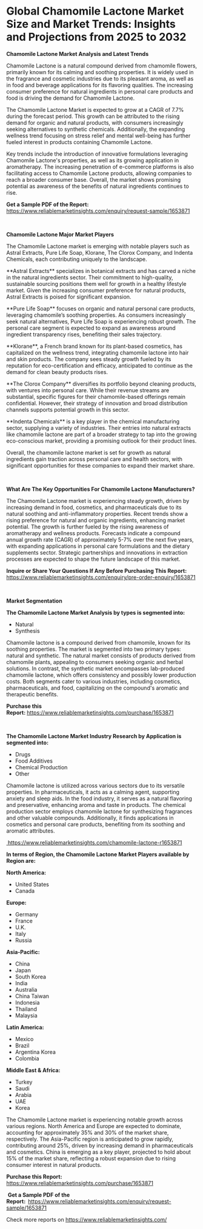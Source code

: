 <p><h1>Global Chamomile Lactone Market Size and Market Trends: Insights and Projections from 2025 to 2032</h1></p><p><strong>Chamomile Lactone Market Analysis and Latest Trends</strong></p>
<p><p>Chamomile Lactone is a natural compound derived from chamomile flowers, primarily known for its calming and soothing properties. It is widely used in the fragrance and cosmetic industries due to its pleasant aroma, as well as in food and beverage applications for its flavoring qualities. The increasing consumer preference for natural ingredients in personal care products and food is driving the demand for Chamomile Lactone.</p><p>The Chamomile Lactone Market is expected to grow at a CAGR of 7.7% during the forecast period. This growth can be attributed to the rising demand for organic and natural products, with consumers increasingly seeking alternatives to synthetic chemicals. Additionally, the expanding wellness trend focusing on stress relief and mental well-being has further fueled interest in products containing Chamomile Lactone. </p><p>Key trends include the introduction of innovative formulations leveraging Chamomile Lactone's properties, as well as its growing application in aromatherapy. The increasing penetration of e-commerce platforms is also facilitating access to Chamomile Lactone products, allowing companies to reach a broader consumer base. Overall, the market shows promising potential as awareness of the benefits of natural ingredients continues to rise.</p></p>
<p><strong>Get a Sample PDF of the Report:&nbsp;</strong> <a href="https://www.reliablemarketinsights.com/enquiry/request-sample/1653871?utm_campaign=3223&utm_medium=2&utm_source=Github&utm_content=ia&utm_term=08032025&utm_id=chamomile-lactone">https://www.reliablemarketinsights.com/enquiry/request-sample/1653871</a></p>
<p>&nbsp;</p>
<p><strong>Chamomile Lactone Major Market Players</strong></p>
<p><p>The Chamomile Lactone market is emerging with notable players such as Astral Extracts, Pure Life Soap, Klorane, The Clorox Company, and Indenta Chemicals, each contributing uniquely to the landscape.</p><p>**Astral Extracts** specializes in botanical extracts and has carved a niche in the natural ingredients sector. Their commitment to high-quality, sustainable sourcing positions them well for growth in a healthy lifestyle market. Given the increasing consumer preference for natural products, Astral Extracts is poised for significant expansion.</p><p>**Pure Life Soap** focuses on organic and natural personal care products, leveraging chamomile’s soothing properties. As consumers increasingly seek natural alternatives, Pure Life Soap is experiencing robust growth. The personal care segment is expected to expand as awareness around ingredient transparency rises, benefiting their sales trajectory.</p><p>**Klorane**, a French brand known for its plant-based cosmetics, has capitalized on the wellness trend, integrating chamomile lactone into hair and skin products. The company sees steady growth fueled by its reputation for eco-certification and efficacy, anticipated to continue as the demand for clean beauty products rises.</p><p>**The Clorox Company** diversifies its portfolio beyond cleaning products, with ventures into personal care. While their revenue streams are substantial, specific figures for their chamomile-based offerings remain confidential. However, their strategy of innovation and broad distribution channels supports potential growth in this sector.</p><p>**Indenta Chemicals** is a key player in the chemical manufacturing sector, supplying a variety of industries. Their entries into natural extracts like chamomile lactone are part of a broader strategy to tap into the growing eco-conscious market, providing a promising outlook for their product lines.</p><p>Overall, the chamomile lactone market is set for growth as natural ingredients gain traction across personal care and health sectors, with significant opportunities for these companies to expand their market share.</p></p>
<p>&nbsp;</p>
<p><strong>What Are The Key Opportunities For Chamomile Lactone Manufacturers?</strong></p>
<p><p>The Chamomile Lactone market is experiencing steady growth, driven by increasing demand in food, cosmetics, and pharmaceuticals due to its natural soothing and anti-inflammatory properties. Recent trends show a rising preference for natural and organic ingredients, enhancing market potential. The growth is further fueled by the rising awareness of aromatherapy and wellness products. Forecasts indicate a compound annual growth rate (CAGR) of approximately 5-7% over the next five years, with expanding applications in personal care formulations and the dietary supplements sector. Strategic partnerships and innovations in extraction processes are expected to shape the future landscape of this market.</p></p>
<p><strong>Inquire or Share Your Questions If Any Before Purchasing This Report:</strong> <a href="https://www.reliablemarketinsights.com/enquiry/pre-order-enquiry/1653871?utm_campaign=3223&utm_medium=2&utm_source=Github&utm_content=ia&utm_term=08032025&utm_id=chamomile-lactone">https://www.reliablemarketinsights.com/enquiry/pre-order-enquiry/1653871</a></p>
<p>&nbsp;</p>
<p><strong>Market Segmentation</strong></p>
<p><strong>The Chamomile Lactone Market Analysis by types is segmented into:</strong></p>
<p><ul><li>Natural</li><li>Synthesis</li></ul></p>
<p><p>Chamomile lactone is a compound derived from chamomile, known for its soothing properties. The market is segmented into two primary types: natural and synthetic. The natural market consists of products derived from chamomile plants, appealing to consumers seeking organic and herbal solutions. In contrast, the synthetic market encompasses lab-produced chamomile lactone, which offers consistency and possibly lower production costs. Both segments cater to various industries, including cosmetics, pharmaceuticals, and food, capitalizing on the compound's aromatic and therapeutic benefits.</p></p>
<p><strong>Purchase this Report:&nbsp;</strong><a href="https://www.reliablemarketinsights.com/purchase/1653871?utm_campaign=3223&utm_medium=2&utm_source=Github&utm_content=ia&utm_term=08032025&utm_id=chamomile-lactone">https://www.reliablemarketinsights.com/purchase/1653871</a></p>
<p>&nbsp;</p>
<p><strong>The Chamomile Lactone Market Industry Research by Application is segmented into:</strong></p>
<p><ul><li>Drugs</li><li>Food Additives</li><li>Chemical Production</li><li>Other</li></ul></p>
<p><p>Chamomile lactone is utilized across various sectors due to its versatile properties. In pharmaceuticals, it acts as a calming agent, supporting anxiety and sleep aids. In the food industry, it serves as a natural flavoring and preservative, enhancing aroma and taste in products. The chemical production sector employs chamomile lactone for synthesizing fragrances and other valuable compounds. Additionally, it finds applications in cosmetics and personal care products, benefiting from its soothing and aromatic attributes.</p></p>
<p><a href="https://www.reliablemarketinsights.com/chamomile-lactone-r1653871?utm_campaign=3223&utm_medium=2&utm_source=Github&utm_content=ia&utm_term=08032025&utm_id=chamomile-lactone">&nbsp;https://www.reliablemarketinsights.com/chamomile-lactone-r1653871</a></p>
<p><strong>In terms of Region, the Chamomile Lactone Market Players available by Region are:</strong></p>
<p>
    <p> <strong> North America: </strong>
        <ul>
            <li>United States</li>
            <li>Canada</li>
        </ul>
        </p> 
    <p> <strong> Europe: </strong>
        <ul>
            <li>Germany</li>
            <li>France</li>
            <li>U.K.</li>
            <li>Italy</li>
            <li>Russia</li>
        </ul>
        </p> 
    <p> <strong> Asia-Pacific: </strong>
        <ul>
            <li>China</li>
            <li>Japan</li>
            <li>South Korea</li>
            <li>India</li>
            <li>Australia</li>
            <li>China Taiwan</li>
            <li>Indonesia</li>
            <li>Thailand</li>
            <li>Malaysia</li>
        </ul>
        </p> 
    <p> <strong> Latin America: </strong>
        <ul>
            <li>Mexico</li>
            <li>Brazil</li>
            <li>Argentina Korea</li>
            <li>Colombia</li>
        </ul>
        </p> 
    <p> <strong> Middle East & Africa: </strong>
        <ul>
            <li>Turkey</li>
            <li>Saudi</li>
            <li>Arabia</li>
            <li>UAE</li>
            <li>Korea</li>
        </ul>
    </p>
    </p>
<p><p>The Chamomile Lactone market is experiencing notable growth across various regions. North America and Europe are expected to dominate, accounting for approximately 35% and 30% of the market share, respectively. The Asia-Pacific region is anticipated to grow rapidly, contributing around 25%, driven by increasing demand in pharmaceuticals and cosmetics. China is emerging as a key player, projected to hold about 15% of the market share, reflecting a robust expansion due to rising consumer interest in natural products.</p></p>
<p><strong>Purchase this Report: </strong><a href="https://www.reliablemarketinsights.com/purchase/1653871?utm_campaign=3223&utm_medium=2&utm_source=Github&utm_content=ia&utm_term=08032025&utm_id=chamomile-lactone">https://www.reliablemarketinsights.com/purchase/1653871</a></p>
<p>&nbsp;<strong>Get a Sample PDF of the Report:&nbsp;&nbsp;</strong><a href="https://www.reliablemarketinsights.com/enquiry/request-sample/1653871?utm_campaign=3223&utm_medium=2&utm_source=Github&utm_content=ia&utm_term=08032025&utm_id=chamomile-lactone">https://www.reliablemarketinsights.com/enquiry/request-sample/1653871</a></p>
<p><strong></strong></p>
<p>Check more reports on <a href="https://www.reliablemarketinsights.com/?utm_campaign=3223&utm_medium=2&utm_source=Github&utm_content=ia&utm_term=08032025&utm_id=chamomile-lactone">https://www.reliablemarketinsights.com/</a></p>